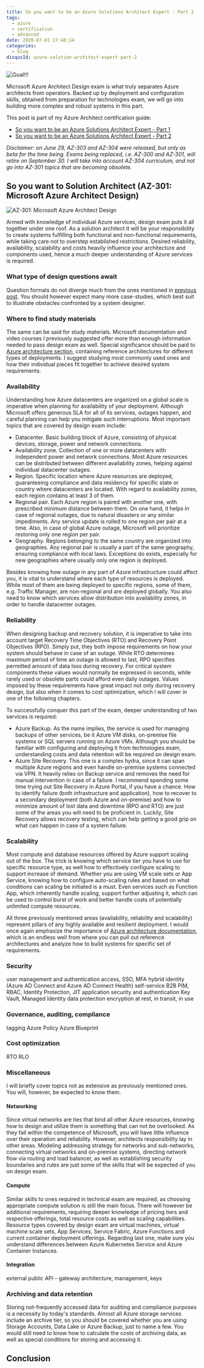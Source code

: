```yaml
---
title: So you want to be an Azure Solutions Architect Expert - Part 2
tags:
  - azure
  - certification
  - advanced
date: 2020-07-01 17:48:14
categories:
  - blog
disqusId: azure-solution-architect-expert-part-2
---
```


![Goal!!!](https://www.thomasmaurer.ch/wp-content/uploads/2019/01/Azure-Solutions-Architect-Expert.jpg)

Microsoft Azure Architect Design exam is what truly separates Azure architects from operators. Backed up by deployment and configuration skills, obtained from preparation for technologies exam, we will go into building more complex and robust systems in this part.

<!-- more -->

This post is part of my Azure Architect certification guide:

* [So you want to be an Azure Solutions Architect Expert - Part 1](/categories/blog/azure-solutions-architect-expert-part-1)
* [So you want to be an Azure Solutions Architect Expert - Part 2](/categories/blog/azure-solutions-architect-expert-part-2)

_Disclaimer: on June 29, AZ-303 and AZ-304 were released, but only as beta for the time being. Exams being replaced, i.e. AZ-300 and AZ-301, will retire on September 30. I will take into account AZ-304 curriculum, and not go into AZ-301 topics that are becoming obsolete._

## So you want to Solution Architect (AZ-301: Microsoft Azure Architect Design)

![AZ-301: Microsoft Azure Architect Design](https://img-a.udemycdn.com/course/750x422/2375594_e17b.jpg)

Armed with knowledge of individual Azure services, design exam puts it all together under one roof. As a solution architect it will be your responsibility to create systems fulfilling both functional and non-functional requirements, while taking care not to overstep established restrictions. Desired reliability, availability, scalability and costs heavily influence your architecture and components used, hence a much deeper understanding of Azure services is required.

### What type of design questions await

Question formats do not diverge much from the ones mentioned in [previous post](/categories/blog/azure-solutions-architect-expert-part-1/#What-type-of-technology-questions-await). You should however expect many more case-studies, which best suit to illustrate obstacles confronted by a system designer.

### Where to find study materials

The same can be said for study materials. Microsoft documentation and video courses I previously suggested offer more than enough information needed to pass design exam as well. Special significance should be paid to [Azure architecture section](https://docs.microsoft.com/en-us/azure/architecture/), containing reference architectures for different types of deployments. I suggest studying most commonly used ones and how their individual pieces fit together to achieve desired system requirements.

### Availability

Understanding how Azure datacenters are organized on a global scale is imperative when planning for availability of your deployment. Although Microsoft offers generous SLA for all of its services, outages happen, and careful planning can help you mitigate such interruptions. Most important topics that are covered by design exam include:

* Datacenter. Basic building block of Azure, consisting of physical devices, storage, power and network connections.
* Availability zone. Collection of one or more datacenters with independent power and network connections. Most Azure resources can be distributed between different availability zones, helping against individual datacenter outages.
* Region. Specific location where Azure resources are deployed, guaranteeing compliance and data residency for specific state or country where datacenters are located. With regard to availability zones, each region contains at least 3 of them.
* Regional pair. Each Azure region is paired with another one, with prescribed minimum distance between them. On one hand, it helps in case of regional outages, due to natural disasters or any similar impediments. Any service update is rolled to one region per pair at a time. Also, in case of global Azure outage, Microsoft will prioritize restoring only one region per pair.
* Geography. Regions belonging to the same country are organized into geographies. Any regional pair is usually a part of the same geography, ensuring compliance with local laws. Exceptions do exists, especially for new geographies where usually only one region is deployed.

Besides knowing how outage in any part of Azure infrastructure could affect you, it is vital to understand where each type of resources is deployed. While most of them are being deployed to specific regions, some of them, e.g. Traffic Manager, are non-regional and are deployed globally. You also need to know which services allow distribution into availability zones, in order to handle datacenter outages.

### Reliability

When designing backup and recovery solution, it is imperative to take into account target Recovery Time Objectives (RTO) and Recovery Point Objectives (RPO). Simply put, they both impose requirements on how your system should behave in case of an outage. While RTO determines maximum period of time an outage is allowed to last, RPO specifies permitted amount of data loss during recovery. For critical system components these values would normally be expressed in seconds, while rarely used or obsolete parts could afford even daily outages. Values imposed by these requirements have great impact not only during recovery design, but also when it comes to cost optimization, which I will cover in one of the following chapters.

To successfully conquer this part of the exam, deeper understanding of two services is required:

* Azure Backup. As the name implies, the service is used for managing backups of other services, be it Azure VM disks, on-premise file systems or SQL servers running on Azure VMs. Although you should be familiar with configuring and deploying it from technologies exam, understanding costs and data retention will be required on design exam.
* Azure Site Recovery. This one is a complex hydra, since it can span multiple Azure regions and even handle on-premise systems connected via VPN. It heavily relies on Backup service and removes the need for manual intervention in case of a failure. I recommend spending some time trying out Site Recovery in Azure Portal, if you have a chance. How to identify failure (both infrastructure and application), how to recover to a secondary deployment (both Azure and on-premise) and how to minimize amount of lost data and downtime (RPO and RTO) are just some of the areas you will need to be proficient in. Luckily, Site Recovery allows recovery testing, which can help getting a good grip on what can happen in case of a system failure.

### Scalability

Most compute and database resources offered by Azure support scaling out of the box. The trick is knowing which service tier you have to use for specific resource type, as well how to effectively configure scaling to support increase of demand. Whether you are using VM scale sets or App Service, knowing how to configure auto-scaling rules and based on what conditions can scaling be initiated is a must. Even services such as Function App, which inherently handle scaling, support further adjusting it, which can be used to control burst of work and better handle costs of potentially unlimited compute resources.

All three previously mentioned areas (availability, reliability and scalability) represent pillars of any highly available and resilient deployment. I would once again emphasize the importance of [Azure architecture documentation](https://docs.microsoft.com/en-us/azure/architecture/), which is an endless well from where you can pull out reference architectures and analyze how to build systems for specific set of requirements.

### Security

user management and authentication
	access, SSO, MFA
	hybrid identity (Azure AD Connect and Azure AD Connect Health)
	self-service
	B2B
	PIM, RBAC, Identity Protection, JIT
application security and authentication
	Key Vault, Managed Identity
data protection
	encryption at rest, in transit, in use

### Governance, auditing, compliance

tagging
Azure Policy
Azure Blueprint

### Cost optimization

RTO RLO

### Miscellaneous

I will briefly cover topics not as extensive as previously mentioned ones. You will, however, be expected to know them.

#### Networking

Since virtual networks are ties that bind all other Azure resources, knowing how to design and utilize them is something that can not be overlooked. As they fall within the competence of Microsoft, you will have little influence over their operation and reliability. However, architects responsibility lay in other areas. Modeling addressing strategy for networks and sub-networks, connecting virtual networks and on-premise systems, directing network flow via routing and load balancer, as well as establishing security boundaries and rules are just some of the skills that will be expected of you on design exam.

#### Compute

Similar skills to ones required in technical exam are required, as choosing appropriate compute solution is still the main focus. There will however be additional requirements, requiring deeper knowledge of pricing tiers and respective offerings, total resource costs as well as scaling capabilities. Resource types covered by design exam are virtual machines, virtual machine scale sets, App Services, Service Fabric, Azure Functions and current container deployment offerings. Regarding last one, make sure you understand differences between Azure Kubernetes Service and Azure Container Instances.

#### Integration

external
public API - gateway architecture, management, keys

### Archiving and data retention

Storing not-frequently accessed data for auditing and compliance purposes is a necessity by today's standards. Almost all Azure storage services include an archive tier, so you should be covered whether you are using Storage Accounts, Data Lake or Azure Backup, just to name a few. You would still need to know how to calculate the costs of archiving data, as well as special conditions for storing and accessing it.

## Conclusion
